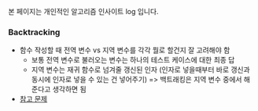 본 페이지는 개인적인 알고리즘 인사이트 log 입니다.

### Backtracking
- 함수 작성할 때 전역 변수 vs 지역 변수를 각각 뭘로 할건지 잘 고려해야 함
  - 보통 전역 변수로 불러오는 변수는 하나의 테스트 케이스에 대한 최종 답
  - 지역 변수는 재귀 함수로 넘겨줄 갱신된 인자 (인자로 넣을때부터 바로 갱신과 동시에 인자로 넣을 수 있는 건 넣어주기) => 백트래킹은 지역 변수 중에서 해준다고 생각하면 됨
- [참고 문제](./algorithm/SWE-alphapymaeil/A/2105.py)
